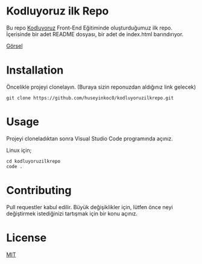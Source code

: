 # Kodluyoruz ilk Repo
Bu repo [Kodluyoruz](https://kodluyoruz.org) Front-End Eğitiminde oluşturduğumuz ilk repo. İçerisinde bir adet README dosyası, bir adet de index.html barındırıyor.

[Görsel](markdown.png)

# Installation

Öncelikle projeyi clonelayın. (Buraya sizin reponuzdan aldığınız link gelecek)

``` 
git clone https://github.com/huseyinkoc0/kodluyoruzilkrepo.git
```


# Usage 

Projeyi cloneladıktan sonra Visual Studio Code programında açınız.

Linux için;

```
cd kodluyoruzilkrepo
code .
```


# Contributing
Pull requestler kabul edilir. Büyük değişiklikler için, lütfen önce neyi değiştirmek istediğinizi tartışmak için bir konu açınız.


# License

[MIT](https://choosealicense.com/licenses/mit/)

 

